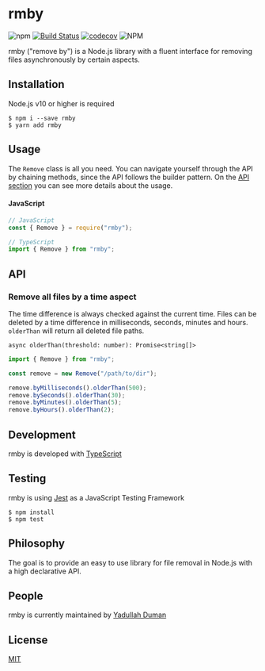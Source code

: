 # rmby

![npm](https://img.shields.io/npm/v/rmby)
[![Build Status](https://travis-ci.org/yduman/rmby.svg?branch=master)](https://travis-ci.org/yduman/rmby)
[![codecov](https://codecov.io/gh/yduman/rmby/branch/master/graph/badge.svg)](https://codecov.io/gh/yduman/rmby)
![NPM](https://img.shields.io/npm/l/rmby)

rmby ("remove by") is a Node.js library with a fluent interface for removing files asynchronously by certain aspects.

## Installation

Node.js v10 or higher is required

```console
$ npm i --save rmby
$ yarn add rmby
```

## Usage

The `Remove` class is all you need. You can navigate yourself through the API by chaining methods, since the API follows the builder pattern. On the [API section](#api) you can see more details about the usage.

#### JavaScript

```js
// JavaScript
const { Remove } = require("rmby");

// TypeScript
import { Remove } from "rmby";
```

## API

### Remove all files by a time aspect

The time difference is always checked against the current time. Files can be deleted by a time difference in milliseconds, seconds, minutes and hours. `olderThan` will return all deleted file paths.

`async olderThan(threshold: number): Promise<string[]>`

```ts
import { Remove } from "rmby";

const remove = new Remove("/path/to/dir");

remove.byMilliseconds().olderThan(500);
remove.bySeconds().olderThan(30);
remove.byMinutes().olderThan(5);
remove.byHours().olderThan(2);
```

## Development

rmby is developed with [TypeScript](https://www.typescriptlang.org/)

## Testing

rmby is using [Jest](https://jestjs.io/) as a JavaScript Testing Framework

```console
$ npm install
$ npm test
```

## Philosophy

The goal is to provide an easy to use library for file removal in Node.js with a high declarative API.

## People

rmby is currently maintained by [Yadullah Duman](https://github.com/yduman)

## License

[MIT](LICENSE)
